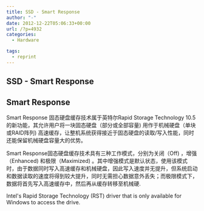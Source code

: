 ```yaml
---
title: SSD - Smart Response
author: "-"
date: 2012-12-22T05:06:33+00:00
url: /?p=4932
categories:
  - Hardware

tags:
  - reprint
---
```

## SSD - Smart Response
## Smart Response
Smart Response 固态硬盘缓存技术属于英特尔Rapid Storage Technology 10.5的新功能，其允许用户将一块固态硬盘（部分或全部容量) 用作于机械硬盘（单块或RAID阵列) 高速缓存，让整机系统获得接近于固态硬盘的读取/写入性能，同时还能保留机械硬盘容量大的优势。

Smart Response固态硬盘缓存技术具有三种工作模式，分别为关闭（Off) ，增强（Enhanced) 和极限（Maximized) 。其中增强模式是默认状态，使用该模式时，由于数据同时写入高速缓存和机械硬盘，因此写入速度并无提升，但系统启动和数据读取的速度将得到较大提升，同时无需担心数据意外丢失；而极限模式下，数据将首先写入高速缓存中，然后再从缓存转移至机械硬.

Intel's Rapid Storage Technology (RST) driver that is only available for Windows to access the drive.